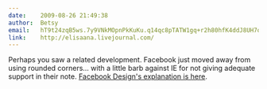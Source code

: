 ```yaml
---
date:    2009-08-26 21:49:38
author:  Betsy
email:   hT9t24zqB5ws.7y9VNkMOpnPkKuKu.q14qc8pTATW1gq+r2h80hfK4ddJ8UH7q
link:    http://elisaana.livejournal.com/
---
```


Perhaps you saw a related development.  Facebook just moved away from
using rounded corners... with a little barb against IE for not giving
adequate support in their note.
[Facebook Design's explanation is here](http://www.facebook.com/note.php?note_id:143248897792&id=75877461389&ref=nf).
